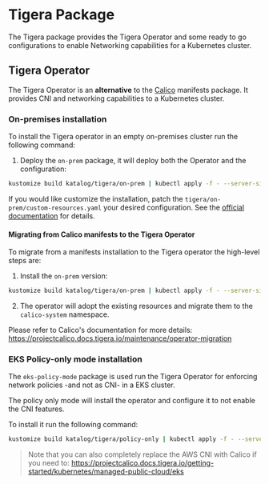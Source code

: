 # Tigera Package

The Tigera package provides the Tigera Operator and some ready to go configurations to enable Networking capabilities for a Kubernetes cluster.

## Tigera Operator

The Tigera Operator is an **alternative** to the [Calico](../calico) manifests package. It provides CNI and networking capabilities to a Kubernetes cluster.

### On-premises installation

To install the Tigera operator in an empty on-premises cluster run the following command:

1. Deploy the `on-prem` package, it will deploy both the Operator and the configuration:

```bash
kustomize build katalog/tigera/on-prem | kubectl apply -f - --server-side
```

If you would like customize the installation, patch the `tigera/on-prem/custom-resources.yaml` your desired configuration. See the [official documentation](https://projectcalico.docs.tigera.io/getting-started/kubernetes/installation/config-options) for details.

#### Migrating from Calico manifests to the Tigera Operator

To migrate from a manifests installation to the Tigera operator the high-level steps are:

1. Install the `on-prem` version:

```bash
kustomize build katalog/tigera/on-prem | kubectl apply -f - --server-side
```

2. The operator will adopt the existing resources and migrate them to the `calico-system` namespace.

Please refer to Calico's documentation for more details:
<https://projectcalico.docs.tigera.io/maintenance/operator-migration>

### EKS Policy-only mode installation

The `eks-policy-mode` package is used run the Tigera Operator for enforcing network policies -and not as CNI- in a EKS cluster.

The policy only mode will install the operator and configure it to not enable the CNI features.

To install it run the following command:

```bash
kustomize build katalog/tigera/policy-only | kubectl apply -f - --server-side
```

> Note that you can also completely replace the AWS CNI with Calico if you need to:
> <https://projectcalico.docs.tigera.io/getting-started/kubernetes/managed-public-cloud/eks>

